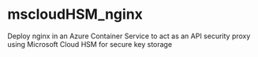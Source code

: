 # mscloudHSM_nginx
Deploy nginx in an Azure Container Service to act as an API security proxy using Microsoft Cloud HSM for secure key storage

